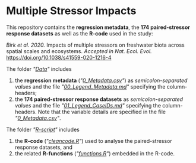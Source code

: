 # Multiple Stressor Impacts

This repository contains the **regression metadata**, the **174 paired-stressor response datasets** as well as the **R-code** used in the study:

*Birk et al. 2020.* Impacts of multiple stressors on freshwater biota across spatial scales and ecosystems. *Accepted in Nat. Ecol. Evol.*  https://doi.org/10.1038/s41559-020-1216-4

The folder *"[Data](Data)"* includes
1. the **regression metadata** (*"[0_Metadata.csv](/Data/0_Metadata.csv)"*) as *semicolon-separated values* and the file *"[00_Legend_Metadata.md](/Data/00_Legend_Metadata.md)"* specifying the column-headers;
2. the **174 paired-stressor response datasets** as *semicolon-separated values* and the file *"[01_Legend_CaseIDs.md](/Data/01_Legend_CaseIDs.md)"* specifying the column-headers. Note that the variable details are specified in the file *"[0_Metadata.csv](/Data/0_Metadata.csv)"*.

The folder *"[R-script](R-script)"* includes
1. the **R-code** (*"[cleancode.R](R-script/cleancode.R)"*) used to analyse the paired-stressor response datasets, and
2. the related **R-functions** (*"[functions.R](R-script/functions.R)"*) embedded in the R-code.
